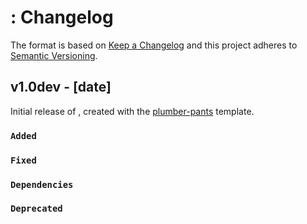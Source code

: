 # <pipeline-name>: Changelog

The format is based on [Keep a Changelog](https://keepachangelog.com/en/1.0.0/)
and this project adheres to [Semantic Versioning](https://semver.org/spec/v2.0.0.html).

## v1.0dev - [date]

Initial release of <pipeline-name>, created with the [plumber-pants](https://github.com/lpembleton/plumber-pants) template.

### `Added`

### `Fixed`

### `Dependencies`

### `Deprecated`
